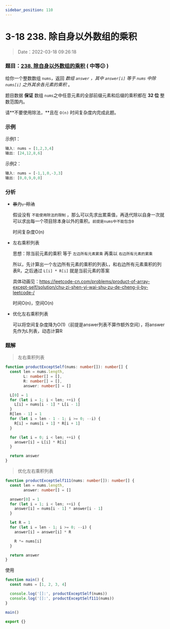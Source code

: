 ```yaml
---
sidebar_position: 110
---
```


# 3-18 238. 除自身以外数组的乘积

> Date：2022-03-18 09:26:18

### 题目：[238. 除自身以外数组的乘积](https://leetcode-cn.com/problems/product-of-array-except-self/)  ( 中等:confused: ) 

给你一个整数数组 `nums`，返回 *数组 `answer` ，其中 `answer[i]` 等于 `nums` 中除 `nums[i]` 之外其余各元素的乘积* 。

题目数据 **保证** 数组 `nums`之中任意元素的全部前缀元素和后缀的乘积都在 **32 位** 整数范围内。

请**不要使用除法，**且在 `O(n)` 时间复杂度内完成此题。

### 示例

示例1：

```ts
输入: nums = [1,2,3,4]
输出: [24,12,8,6]
```

示例2：

```ts
输入: nums = [-1,1,0,-3,3]
输出: [0,0,9,0,0]
```

### 分析

- ~~暴力，除法~~

  假设没有 `不能使用除法的限制` ，那么可以先求出累乘值，再迭代除以自身一次就可以求出每一个项目除本身以外的乘积。`前提是nums中不能包含0`

  时间复杂度O(n)

- 左右乘积列表

  思想：除当前元素的乘积 等于 `左边所有元素累乘` 再乘以 `右边所有元素的累乘`

  所以，先计算出一个左边所有元素的乘积的列表L，和右边所有元素乘积的列表R，之后通过 `L[i] * R[i]` 就是当前元素的答案

  具体动画见：https://leetcode-cn.com/problems/product-of-array-except-self/solution/chu-zi-shen-yi-wai-shu-zu-de-cheng-ji-by-leetcode-/

  时间O(n)，空间O(n)

- 优化左右乘积列表

  可以将空间复杂度降为O(1)（前提是answer列表不算作额外空间），将answer先作为L列表，动态计算R

### 题解

> 左右乘积列表

```ts
function productExceptSelf(nums: number[]): number[] {
  const len = nums.length,
        L: number[] = [],
        R: number[] = [],
        answer: number[] = []

  L[0] = 1
  for (let i = 1; i < len; ++i) {
    L[i] = nums[i - 1] * L[i - 1]
  }
  R[len - 1] = 1
  for (let i = len - 1 - 1; i >= 0; --i) {
    R[i] = nums[i + 1] * R[i + 1]
  }

  for (let i = 0; i < len; ++i) {
    answer[i] = L[i] * R[i]
  }

  return answer
}
```

> 优化左右乘积列表

```ts
function productExceptSelf111(nums: number[]): number[] {
  const len = nums.length,
        answer: number[] = []

  answer[0] = 1
  for (let i = 1; i < len; ++i) {
    answer[i] = nums[i - 1] * answer[i - 1]
  }

  let R = 1
  for (let i = len - 1; i >= 0; --i) {
    answer[i] = answer[i] * R

    R *= nums[i]
  }

  return answer
}
```

使用

```ts
function main() {
  const nums = [1, 2, 3, 4]

  console.log('[]:', productExceptSelf(nums))
  console.log('[]:', productExceptSelf111(nums))
}

main()

export {}
```

